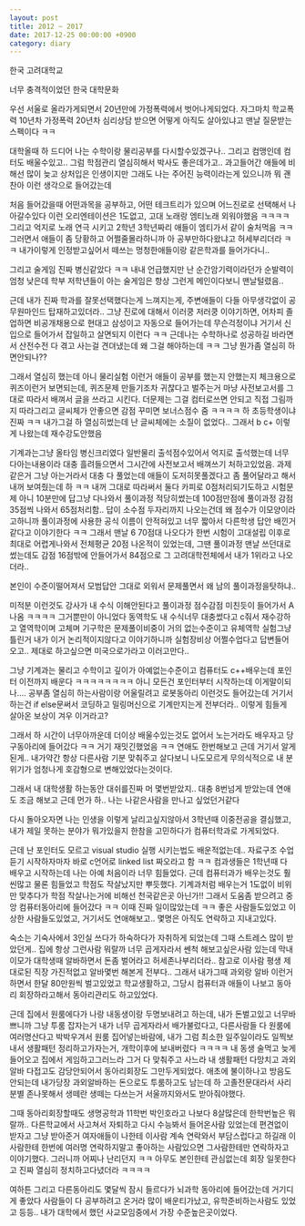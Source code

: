 ```yaml
---
layout: post
title: 2012 ~ 2017
date: 2017-12-25 00:00:00 +0900
category: diary
---
```

한국 고려대학교

너무 충격적이었던 한국 대학문화

우선 서울로 올라가게되면서 20년만에 가정폭력에서 벗어나게되었다. 자그마치 학교폭력 10년차 가정폭력 20년차 심리상담 받으면 어떻게 아직도 살아있냐고 맨날 질문받는 스펙이다 ㅋㅋ

대학올때 하 드디어 나는 수학이랑 물리공부를 다시할수있겠구나.. 그리고 컴맹인데 컴터도 배울수있고.. 그럼 학점관리 열심히해서 박사도 좋은데가고.. 과고들어간 애들에 비해선 많이 늦고 상처입은 인생이지만 그래도 나는 주어진 능력이라는게 있으니까 뭐 괜찬아 이런 생각으로 들어갔는데

처음 들어갔을때 어떤과목을 공부하고, 어떤 테크트리가 있으며 어느진로로 선택해서 나아갈수있다 이런 오리엔테이션은 1도없고, 고대 노래랑 엠티노래 외워야했음 ㅋㅋㅋㅋ 그리고 억지로 노래 연극 시키고 2학년 3학년짜리 애들이 엠티가서 같이 술처먹음 ㅋㅋ 그러면서 애들이 좀 당황하고 어쩔줄몰라하니까 아 공부만하다왔냐고 허세부리더라 ㅋㅋ 내가이렇게 인정받고싶어서 떼쓰는 멍청한애들이랑 같은학과를 들어가다니.. 

그리고 술게임 진짜 병신같았다 ㅋㅋ 내내 언급했지만 난 순간암기력이라던가 순발력이 엄청 낮은데 학부 저학년들이 아는 술게임은 항상 그런게 메인이다보니 맨날털렸음..

근데 내가 진짜 학과를 잘못선택했다는게 느껴지는게, 주변애들이 다들 아무생각없이 공무원마인드 탑재하고있더라.. 그냥 진로에 대해서 이러쿵 저러쿵 이야기하면, 어차피 졸업하면 비공개채용으로 현대고 삼성이고 자동으로 들어가는데 무슨걱정이냐 거기서 신입으로 들어가서 잡일하고 살면되지 이런다 ㅋㅋ 근데나는 수학하나로 성공하길 바라면서 산전수전 다 겪고 사는걸 견뎌냈는데 왜 그걸 해야하는데 ㅋㅋ 그냥 뭔가좀 열심히 하면안되나??

그래서 열심히 했는데 아니 물리실험 이런거 애들이 공부를 했는지 안했는지 체크용으로 퀴즈이런거 보면되는데, 퀴즈문제 만들기조차 귀찮다고 벌주는거 마냥 사전보고서를 그대로 따라서 배껴서 글을 쓰라고 시킨다. 더문제는 그걸 컴터로쓰면 안되고 직접 그림까지 따라그리고 글씨체가 안좋으면 감점 꾸미면 보너스점수 줌 ㅋㅋㅋㅋ 하 초등학생이냐 진짜 ㅋㅋ 내가그걸 하 열심히썼는데 난 글씨체에는 소질이 없었다.. 그래서 b c+ 이렇게 나왔는데 재수강도안했음

기계과는그냥 올타임 병신크리였다 일반물리 출석점수있어서 억지로 출석했는데 너무 다아는내용이라 대충 흘려들으면서 그시간에 사전보고서 배껴쓰기 처하고있었음. 
과제 같은거 그냥 아는거라서 대충 다 풀었는데 애들이 도저히못풀겠다고 좀 풀어달라고 해서 내꺼 보여줬는데 하 ㅋㅋ 내꺼 그대로 따라써서 둘다 카피로 0점처리되기도하고 시험문제 아니 10분만에 답그냥 다나와서 풀이과정 적당히썼는데 100점만점에 풀이과정 감점 35점씩 나와서 65점처리함.. 답이 소수점 두자리까지 나오는건데 왜 점수가 이모양이라고하니까 풀이과정에 사용한 공식 이름이 안적혀있고 너무 짧아서 다른학생 답안 배낀거같다고 이야기한다 ㅋㅋ
그래서 맨날 6 70점대 나오다가 한번 시험이 고대설립 이후로 최대로 어렵게나와서 전체평균 20점 나온적이 있었는데, 그땐 풀이과정 맨날 쓰던대로 썼는데도 감점 16점밖에 안들어가서 84점으로 그 고려대학전체에서 내가 1위라고 나오더라..

본인이 수준이떨어져서 모범답안 그대로 외워서 문제풀면서 왜 남의 풀이과정을탓하냐..

미적분 이런것도 강사가 내 수식 이해안된다고 풀이과정 점수감점 미친듯이 들어가서 A나옴 ㅋㅋㅋㅋ
그거뿐만이 아니었다 동역학도 내 수식너무 대충썼다고 c줘서 재수강하고 열역학이며 고체며 기구학은 문제풀이비중이 거의 없는수준이고 유체역학 실험그냥 틀린거 내가 이거 논리적이지않다고 이야기하니까 실험장비상 어쩔수업다고 답변들어오고.. 제대로 하고싶으면 미국으로가라고 이러고만다..

그냥 기계과는 물리고 수학이고 깊이가 아예없는수준이고 컴퓨터도 c++배우는데 포인터 이전까지 배운다 ㅋㅋㅋㅋㅋㅋㅋㅋ 아니 모든건 포인터부터 시작하는데 이게말이되나.... 공부좀 열심히 하는사람이랑 어울릴려고 로봇동아리 이런것도 들어갔는데 거기서하는건 if else문써서 코딩하고 밀링머신으로 기계만지는게 전부더라.. 이렇게 힘들게 살아온 보상이 겨우 이거라고?

그래서 하 시간이 너무아까운데 더이상 배울수있는것도 없어서 노는거라도 배우자고 당구동아리에 들어갔다 ㅋㅋ 거기 재밋긴했었음 ㅋㅋ 연애도 한번해보고 근데 거기서 알게된게.. 내가약간 항상 다른사람 기분 맞춰주고 살다보니 나도모르게 무의식적으로 내 분위기가 엄청나게 호감형으로 변해있었다는것이다. 

그래서 내 대학생활 하는동안 대쉬를진짜 머 몇번받았지.. 대충 8번넘게 받았는데 연애도 조금 해보고 근데 먼가 하.. 나는 나같은사람을 만나고 싶었던거같다

다시 돌아오자면 나는 인생을 이렇게 날리고싶지않아서 3학년때 이중전공을 결심했고, 내가 제일 못하는 분야가 뭐가있을지 한참을 고민하다가 컴퓨터학과로 가게되었다.

근데 난 포인터도 모르고 visual studio 실행 시키는법도 배운적없는데.. 자료구조 수업 듣기 시작하자마자 바로 c언어로 linked list 짜오라고 함 ㅋㅋ 컴과생들은 1학년때 다 배우고 시작하는데 나는 아예 처음이라 너무 힘들었다.
근데 컴퓨터과가 배우는것도 훨씬많고 물론 힘들었고 학점도 작살났지만 뿌듯했다. 기계과처럼 배우는거 1도없이 비위만 맞추다가 학점 작살나는거에 비해선 천국같은곳 아닌가!! 그래서 도움좀 받으려고 중앙 컴퓨터동아리에 들어갔다 ㅋㅋ 이때 진짜 일이많았는데 ㅋㅋ 좋은 사람들도있었고 이상한 사람들도있었고, 거기서도 연애해보고.. 몇명은 아직도 연락하고 지내고있다.

숙소는 기숙사에서 3인실 쓰다가 하숙하다가 자취하게 되었는데 그때 스트레스 많이 받았던게.. 집에 항상 그런사람 뭐랄까 너무 곱게자라서 쎈척 해보고싶은사람 있는데 막내이모가 대학생때 알바하면서 돈좀 벌어라고 허세존나부리더라.. 참고로 이사람 평생 제대로된 직장 가진적없고 알바몇번 해본게 전부다.. 그래서 내가그때 과외랑 알바 이런거하면서 한달 80만원씩 벌고있었고 학교생활하고, 그당시 컴퓨터과 애들이 나보고 동아리 회장하라고해서 동아리관리도 하고있었다.

근데 집에서 원룸에다가 나랑 내동생이랑 두명보내려고 하는데, 내가 돈벌고있고 너무바쁘니까 그냥 투룸 잡자는거 내가 너무 곱게자라서 배가불렀다고, 다른사람들 다 원룸에 여러명산다고 박박우겨서 원룸 집어넣는바람에, 내가 그럼 최소한 일주일이라도 일찍보내서 생활패턴 정리하고가자는거, 개학이후에 보내버렸다 ㅋㅋㅋㅋ 내 동생 술먹고 늦게들어오고 집에서 게임하고그러느라 그거 다 맞춰주고 사느라 내 생활패턴 다망치고 과외 알바 다접고도 감당안되어서 동아리회장도 그만두게되었다. 애초에 불이하나고 방음도안되는데 내가당장 과외알바하는 돈으로도 투룸하고도 남는데 하 고졸전문대라서 사리분별 존나못해서 생떼란 생떼는 다쓰는거 서울까지와서도 받아줘야했다.

그때 동아리회장할때도 생명공학과 11학번 박인호라고 나보다 8살많은데 한학번높은 뭐랄까.. 다른학교에서 사고쳐서 자퇴하고 다시 수능봐서 들어온사람 있었는데 편견없이 받자고 그냥 받아준거 여자애들이 나한테 이사람 계속 연락와서 부담스럽다고 하길래 이사람한테 한번에 여러명 연락하지말고 좋아하는 사람있으면 그사람한테만 연락하자고 이야기했다. 그러니까 어찌나 난리던지 ㅋㅋ 아무도 본인한테 관심없는데 회장 일못한다고 진짜 열심히 정치하고다녔더라 ㅋㅋㅋㅋ

여하튼 그리고 다른동아리도 몇달씩 잠시 들르다가 뇌과학 동아리에 들어갔는데 거기디게 좋았다 사람들이 다 공부하려고 온거라 많이 배운티가났고, 유학준비하는사람도 있었고 등등.. 내가 대학에서 했던 사교모임중에서 가장 수준높은곳이었다. 



